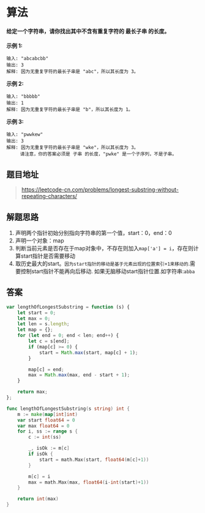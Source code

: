 # 算法

#### 给定一个字符串，请你找出其中不含有重复字符的 最长子串 的长度。

**示例 1:**

```
输入: "abcabcbb"
输出: 3 
解释: 因为无重复字符的最长子串是 "abc"，所以其长度为 3。
```

**示例 2:**

```
输入: "bbbbb"
输出: 1
解释: 因为无重复字符的最长子串是 "b"，所以其长度为 1。
```

**示例 3:**

```
输入: "pwwkew"
输出: 3
解释: 因为无重复字符的最长子串是 "wke"，所以其长度为 3。
     请注意，你的答案必须是 子串 的长度，"pwke" 是一个子序列，不是子串。
```

## 题目地址

> https://leetcode-cn.com/problems/longest-substring-without-repeating-characters/


## 解题思路

1. 声明两个指针初始分别指向字符串的第一个值，start：0，end：0
2. 声明一个对象：map
3. 判断当前元素是否存在于map对象中，不存在则加入`map['a'] = i`，存在则计算start指针是否需要移动
4. 取历史最大的start。`因为start指针的移动是基于元素出现的位置索引+1来移动的`.需要控制start指针不能再向后移动.
    如果无脑移动start指针位置.如字符串:`abba`

## 答案

```javascript
var lengthOfLongestSubstring = function (s) {
    let start = 0;
    let max = 0;
    let len = s.length;
    let map = {};
    for (let end = 0; end < len; end++) {
        let c = s[end];
        if (map[c] >= 0) {
            start = Math.max(start, map[c] + 1);
        }

        map[c] = end;
        max = Math.max(max, end - start + 1);
    }

    return max;
};
```

```go
func lengthOfLongestSubstring(s string) int {
	m := make(map[int]int)
	var start float64 = 0
	var max float64 = 0
	for i, ss := range s {
		c := int(ss)

		_, isOk := m[c]
		if isOk {
			start = math.Max(start, float64(m[c]+1))
		}

		m[c] = i
		max = math.Max(max, float64(i-int(start)+1))
	}

	return int(max)
}
```